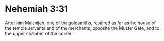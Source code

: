 # Nehemiah 3:31

After him Malchijah, one of the goldsmiths, repaired as far as the house of the temple servants and of the merchants, opposite the Muster Gate, and to the upper chamber of the corner.
